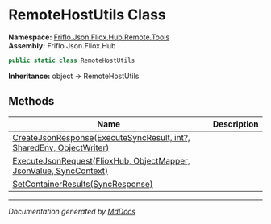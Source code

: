 ﻿<!--  
  <auto-generated>   
    The contents of this file were generated by a tool.  
    Changes to this file may be list if the file is regenerated  
  </auto-generated>   
-->

# RemoteHostUtils Class

**Namespace:** [Friflo.Json.Fliox.Hub.Remote.Tools](../index.md)  
**Assembly:** Friflo.Json.Fliox.Hub

```csharp
public static class RemoteHostUtils
```

**Inheritance:** object → RemoteHostUtils

## Methods

| Name                                                                                                  | Description |
| ----------------------------------------------------------------------------------------------------- | ----------- |
| [CreateJsonResponse(ExecuteSyncResult, int?, SharedEnv, ObjectWriter)](methods/CreateJsonResponse.md) |             |
| [ExecuteJsonRequest(FlioxHub, ObjectMapper, JsonValue, SyncContext)](methods/ExecuteJsonRequest.md)   |             |
| [SetContainerResults(SyncResponse)](methods/SetContainerResults.md)                                   |             |

___

*Documentation generated by [MdDocs](https://github.com/ap0llo/mddocs)*
